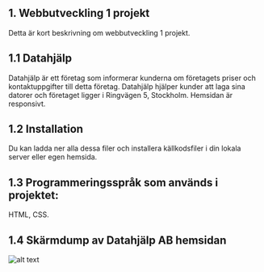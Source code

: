 ## 1. Webbutveckling 1 projekt

Detta är kort beskrivning om webbutveckling 1 projekt.

## 1.1 Datahjälp

Datahjälp är ett företag som informerar kunderna om företagets priser och kontaktuppgifter till detta företag. Datahjälp hjälper kunder att laga sina datorer och företaget ligger i Ringvägen 5, Stockholm. Hemsidan är responsivt.

## 1.2 Installation

Du kan ladda ner alla dessa filer och installera källkodsfiler i din lokala server eller egen hemsida.

## 1.3 Programmeringsspråk som används i projektet:

HTML, CSS.

## 1.4 Skärmdump av Datahjälp AB hemsidan

![alt text](https://github.com/fadihanna123/schoolwork/blob/master/Images/screenshot.png "Screenshot av hemsidan")
